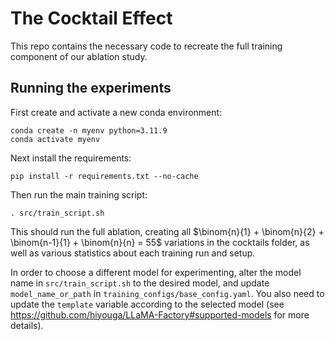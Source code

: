 # The Cocktail Effect
This repo contains the necessary code to recreate the full training component of our ablation study.

## Running the experiments
First create and activate a new conda environment:
```
conda create -n myenv python=3.11.9 
conda activate myenv
```

Next install the requirements:
``` 
pip install -r requirements.txt --no-cache
```
Then run the main training script:
```
. src/train_script.sh
```
This should run the full ablation, creating all $\binom{n}{1} + \binom{n}{2} + \binom{n-1}{1} + \binom{n}{n} = 55$ variations in the cocktails folder, as well as various statistics about each training run and setup.

In order to choose a different model for experimenting, alter the model name in `src/train_script.sh` to the desired model, and update `model_name_or_path` in `training_configs/base_config.yaml`. You also need to update the `template` variable according to the selected model (see https://github.com/hiyouga/LLaMA-Factory#supported-models for more details).
